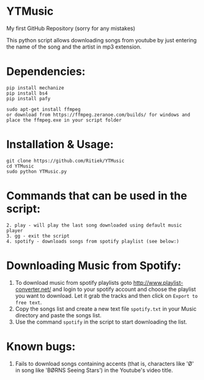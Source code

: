 # YTMusic

My first GitHub Repository (sorry for any mistakes)

This python script allows downloading songs from youtube by just entering the name of the song
and the artist in mp3 extension.


# Dependencies:

```
pip install mechanize
pip install bs4
pip install pafy
```
```
sudo apt-get install ffmpeg
or download from https://ffmpeg.zeranoe.com/builds/ for windows and place the ffmpeg.exe in your script folder
```

# Installation & Usage:
```
git clone https://github.com/Ritiek/YTMusic
cd YTMusic
sudo python YTMusic.py
```

# Commands that can be used in the script:
```
2. play - will play the last song downloaded using default music player
3. gg - exit the script
4. spotify - downloads songs from spotify playlist (see below:)
```

# Downloading Music from Spotify:

1. To download music from spotify playlists goto http://www.playlist-converter.net/ and login to your
spotify account and choose the playlist you want to download. Let it grab the tracks and then click
on ```Export to free text```.
2. Copy the songs list and create a new text file ```spotify.txt``` in your Music directory and paste the
songs list.
3. Use the command ```spotify``` in the script to start downloading the list.

# Known bugs:

1. Fails to download songs containing accents (that is, characters like 'Ø' in song like 'BØRNS Seeing Stars')
in the Youtube's video title.
